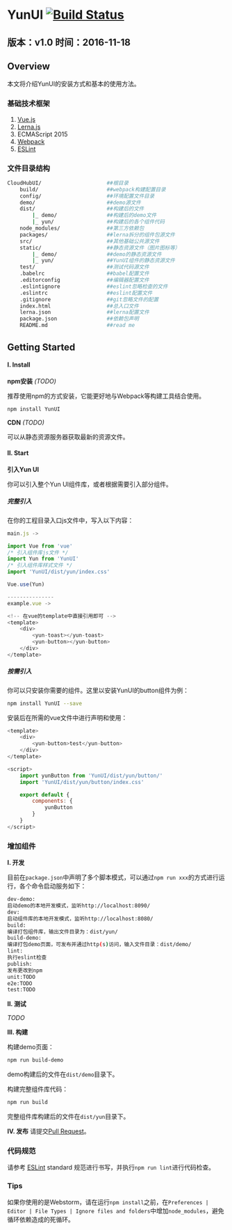 # YunUI <a href="https://img.shields.io/circleci/project/yun-ui/yun-ui/develop.svg"><img src="https://img.shields.io/circleci/project/yun-ui/yun-ui/develop.svg" alt="Build Status"></a>
## 版本：v1.0 时间：2016-11-18

## Overview

本文将介绍YunUI的安装方式和基本的使用方法。

### 基础技术框架
1. [Vue.js](https://vuejs.org/)
2. [Lerna.js](https://lernajs.io/)
3. ECMAScript 2015
4. [Webpack](https://webpack.github.io/docs/)
5. [ESLint](http://eslint.org/)

### 文件目录结构
``` bash
CloudHubUI/						##根目录
	build/						##webpack构建配置目录
	config/						##环境配置文件目录
	demo/						##demo源文件
	dist/						##构建后的文件
		|_ demo/				##构建后的demo文件
		|_ yun/					##构建后的各个组件代码
	node_modules/				##第三方依赖包
	packages/					##lerna拆分的组件包源文件
	src/						##其他基础公共源文件
	static/						##静态资源文件（图片图标等）
		|_ demo/				##demo的静态资源文件
		|_ yun/					##YunUI组件的静态资源文件
	test/						##测试代码源文件
	.babelrc					##babel配置文件
	.editorconfig				##编辑器配置文件
	.eslintignore				##eslint忽略检查的文件
	.eslintrc					##eslint配置文件
	.gitignore					##git忽略文件的配置
	index.html					##总入口文件
	lerna.json					##lerna配置文件
	package.json				##依赖包声明
	README.md					##read me
```

## Getting Started

#### I.	Install

**npm安装** *(TODO)*

推荐使用npm的方式安装，它能更好地与Webpack等构建工具结合使用。

``` bash
npm install YunUI
```

**CDN** *(TODO)*

可以从静态资源服务器获取最新的资源文件。

#### II. Start

**引入Yun UI**

你可以引入整个Yun UI组件库，或者根据需要引入部分组件。

##### 完整引入

在你的工程目录入口js文件中，写入以下内容：

``` javascript
main.js ->

import Vue from 'vue'
/* 引入组件库js文件 */
import Yun from 'YunUI'
/* 引入组件库样式文件 */
import 'YunUI/dist/yun/index.css'

Vue.use(Yun)

---------------
example.vue ->

<!-- 在vue的template中直接引用即可 -->
<template>
    <div>
        <yun-toast></yun-toast>
        <yun-button></yun-button>
    </div>
</template>

```

##### 按需引入

你可以只安装你需要的组件。这里以安装YunUI的button组件为例：

``` bash
npm install YunUI --save
```
安装后在所需的vue文件中进行声明和使用：

``` javascript
<template>
    <div>
        <yun-button>test</yun-button>
    </div>
</template>

<script>
    import yunButton from 'YunUI/dist/yun/button/'
	import 'YunUI/dist/yun/button/index.css'

    export default {
        components: {
            yunButton
        }
    }
</script>

```

### 增加组件

**I.	开发**

目前在`package.json`中声明了多个脚本模式，可以通过`npm run xxx`的方式进行运行，各个命令启动服务如下：

``` bash
dev-demo:
启动demo的本地开发模式，监听http://localhost:8090/
dev:
启动组件库的本地开发模式，监听http://localhost:8080/
build:
编译打包组件库，输出文件目录为：dist/yun/
build-demo:
编译打包demo页面，可发布并通过http(s)访问，输入文件目录：dist/demo/
lint:
执行eslint检查
publish:
发布更改到npm
unit:TODO
e2e:TODO
test:TODO
```

**II. 测试**

*TODO*

**III. 构建**

构建demo页面：

``` bash
npm run build-demo
```
demo构建后的文件在`dist/demo`目录下。

构建完整组件库代码：

``` bash
npm run build
```
完整组件库构建后的文件在`dist/yun`目录下。


**IV. 发布**
请提交[Pull Request](https://git-scm.com/docs/git-request-pull)。

### 代码规范

请参考 [ESLint](http://eslint.org/) standard 规范进行书写，并执行`npm run lint`进行代码检查。

### Tips

如果你使用的是Webstorm，请在运行`npm install`之前，在`Preferences | Editor | File Types | Ignore files and folders`中增加`node_modules`，避免循环依赖造成的死循环。